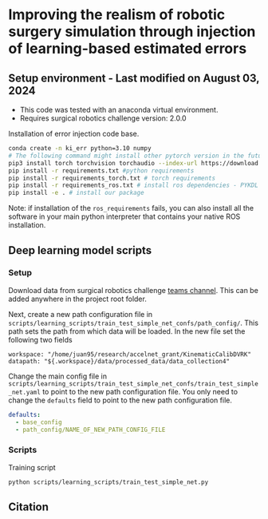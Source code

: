 # Improving the realism of robotic surgery simulation through injection of learning-based estimated errors

## Setup environment - Last modified on August 03, 2024


* This code was tested with an anaconda virtual environment.
* Requires surgical robotics challenge version: 2.0.0

Installation of error injection code base.
```bash
conda create -n ki_err python=3.10 numpy
# The following command might install other pytorch version in the future. For now it is pytorch 2.4.0
pip3 install torch torchvision torchaudio --index-url https://download.pytorch.org/whl/cu124 
pip install -r requirements.txt #python requirements
pip install -r requirements_torch.txt # torch requirements
pip install -r requirements_ros.txt # install ros dependencies - PYKDL needs to be compiled usually so this will take some time ~ 2-5min
pip install -e . # install our package
```

Note: if installation of the `ros_requirements` fails, you can also install all the software in your main python interpreter that contains your native ROS installation.


## Deep learning model scripts 

### Setup
Download data from surgical robotics challenge [teams channel](https://livejohnshopkins.sharepoint.com/:f:/r/sites/Surgicalroboticschallenge/Shared%20Documents/dvrk%20error%20injection%20project/processed_data?csf=1&web=1&e=CF4JPc). This can be added anywhere in the project root folder.

Next, create a new path configuration file in `scripts/learning_scripts/train_test_simple_net_confs/path_config/`. This path sets the path from which data will be loaded. In the new file set the following two fields

```
workspace: "/home/juan95/research/accelnet_grant/KinematicCalibDVRK"
datapath: "${.workspace}/data/processed_data/data_collection4"
```

Change the main config file in `scripts/learning_scripts/train_test_simple_net_confs/train_test_simple_net.yaml` to point to the new path configuration file. You only need to change the `defaults` field to point to the new path configuration file.

```yaml
defaults:
  - base_config
  - path_config/NAME_OF_NEW_PATH_CONFIG_FILE
```

### Scripts


Training script
```bash
python scripts/learning_scripts/train_test_simple_net.py
```


## Citation

```

```
